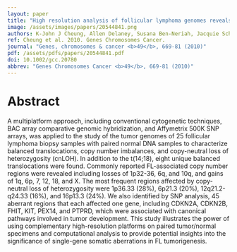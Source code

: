 ```yaml
---
layout: paper
title: "High resolution analysis of follicular lymphoma genomes reveals somatic recurrent sites of copy-neutral loss of heterozygosity and copy number alterations that target single genes."
image: /assets/images/papers/20544841.png
authors: K-John J Cheung, Allen Delaney, Susana Ben-Neriah, Jacquie Schein, Tang Lee, Sohrab P Shah, Dorothy Cheung, Nathalie A Johnson, Andrew J Mungall, Adele Telenius, Betty Lai, Merrill Boyle, Joseph M Connors, Randy D Gascoyne, Marco A Marra, Douglas E Horsman
ref: Cheung et al. 2010. Genes Chromosomes Cancer.
journal: "Genes, chromosomes & cancer <b>49</b>, 669-81 (2010)"
pdf: /assets/pdfs/papers/20544841.pdf
doi: 10.1002/gcc.20780
abbrev: "Genes Chromosomes Cancer <b>49</b>, 669-81 (2010)"
---
```


# Abstract

A multiplatform approach, including conventional cytogenetic techniques, BAC array comparative genomic hybridization, and Affymetrix 500K SNP arrays, was applied to the study of the tumor genomes of 25 follicular lymphoma biopsy samples with paired normal DNA samples to characterize balanced translocations, copy number imbalances, and copy-neutral loss of heterozygosity (cnLOH). In addition to the t(14;18), eight unique balanced translocations were found. Commonly reported FL-associated copy number regions were revealed including losses of 1p32-36, 6q, and 10q, and gains of 1q, 6p, 7, 12, 18, and X. The most frequent regions affected by copy-neutral loss of heterozygosity were 1p36.33 (28%), 6p21.3 (20%), 12q21.2-q24.33 (16%), and 16p13.3 (24%). We also identified by SNP analysis, 45 aberrant regions that each affected one gene, including CDKN2A, CDKN2B, FHIT, KIT, PEX14, and PTPRD, which were associated with canonical pathways involved in tumor development. This study illustrates the power of using complementary high-resolution platforms on paired tumor/normal specimens and computational analysis to provide potential insights into the significance of single-gene somatic aberrations in FL tumorigenesis.

